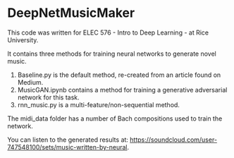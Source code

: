 # DeepNetMusicMaker

This code was written for ELEC 576 - Intro to Deep Learning - at Rice University.

It contains three methods for training neural networks to generate novel music.

1. Baseline.py is the default method, re-created from an article found on Medium.
2. MusicGAN.ipynb contains a method for training a generative adversarial network for this task.
3. rnn_music.py is a multi-feature/non-sequential method. 

The midi_data folder has a number of Bach compositions used to train the network. 

You can listen to the generated results at: https://soundcloud.com/user-747548100/sets/music-written-by-neural.

